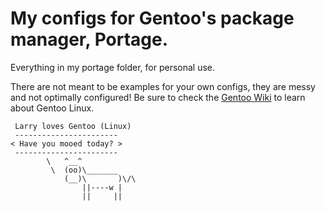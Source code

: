 # My configs for Gentoo's package manager, Portage.
Everything in my portage folder, for personal use.

There are not meant to be examples for your own configs, they are messy and not optimally configured! 
Be sure to check the [Gentoo Wiki](https://wiki.gentoo.org/wiki/Main_Page) to learn about Gentoo Linux.

```larry
 Larry loves Gentoo (Linux)
 -----------------------
< Have you mooed today? >
 -----------------------
        \   ^__^
         \  (oo)\_______
            (__)\       )\/\
                ||----w |
                ||     ||
```
